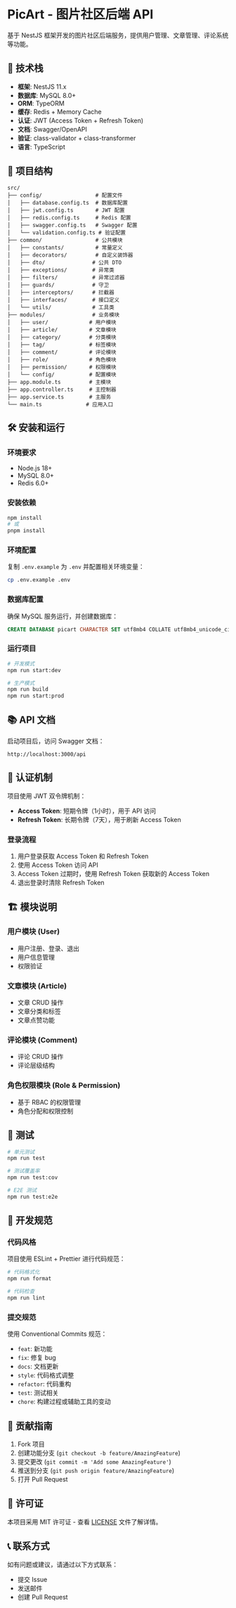 # PicArt - 图片社区后端 API

基于 NestJS 框架开发的图片社区后端服务，提供用户管理、文章管理、评论系统等功能。

## 🚀 技术栈

- **框架**: NestJS 11.x
- **数据库**: MySQL 8.0+
- **ORM**: TypeORM
- **缓存**: Redis + Memory Cache
- **认证**: JWT (Access Token + Refresh Token)
- **文档**: Swagger/OpenAPI
- **验证**: class-validator + class-transformer
- **语言**: TypeScript

## 📁 项目结构

```
src/
├── config/                 # 配置文件
│   ├── database.config.ts  # 数据库配置
│   ├── jwt.config.ts       # JWT 配置
│   ├── redis.config.ts     # Redis 配置
│   ├── swagger.config.ts   # Swagger 配置
│   └── validation.config.ts # 验证配置
├── common/                 # 公共模块
│   ├── constants/          # 常量定义
│   ├── decorators/         # 自定义装饰器
│   ├── dto/               # 公共 DTO
│   ├── exceptions/        # 异常类
│   ├── filters/           # 异常过滤器
│   ├── guards/            # 守卫
│   ├── interceptors/      # 拦截器
│   ├── interfaces/        # 接口定义
│   └── utils/             # 工具类
├── modules/               # 业务模块
│   ├── user/             # 用户模块
│   ├── article/          # 文章模块
│   ├── category/         # 分类模块
│   ├── tag/              # 标签模块
│   ├── comment/          # 评论模块
│   ├── role/             # 角色模块
│   ├── permission/       # 权限模块
│   └── config/           # 配置模块
├── app.module.ts         # 主模块
├── app.controller.ts     # 主控制器
├── app.service.ts        # 主服务
└── main.ts              # 应用入口
```

## 🛠️ 安装和运行

### 环境要求

- Node.js 18+
- MySQL 8.0+
- Redis 6.0+

### 安装依赖

```bash
npm install
# 或
pnpm install
```

### 环境配置

复制 `.env.example` 为 `.env` 并配置相关环境变量：

```bash
cp .env.example .env
```

### 数据库配置

确保 MySQL 服务运行，并创建数据库：

```sql
CREATE DATABASE picart CHARACTER SET utf8mb4 COLLATE utf8mb4_unicode_ci;
```

### 运行项目

```bash
# 开发模式
npm run start:dev

# 生产模式
npm run build
npm run start:prod
```

## 📚 API 文档

启动项目后，访问 Swagger 文档：

```
http://localhost:3000/api
```

## 🔐 认证机制

项目使用 JWT 双令牌机制：

- **Access Token**: 短期令牌（1小时），用于 API 访问
- **Refresh Token**: 长期令牌（7天），用于刷新 Access Token

### 登录流程

1. 用户登录获取 Access Token 和 Refresh Token
2. 使用 Access Token 访问 API
3. Access Token 过期时，使用 Refresh Token 获取新的 Access Token
4. 退出登录时清除 Refresh Token

## 🏗️ 模块说明

### 用户模块 (User)

- 用户注册、登录、退出
- 用户信息管理
- 权限验证

### 文章模块 (Article)

- 文章 CRUD 操作
- 文章分类和标签
- 文章点赞功能

### 评论模块 (Comment)

- 评论 CRUD 操作
- 评论层级结构

### 角色权限模块 (Role & Permission)

- 基于 RBAC 的权限管理
- 角色分配和权限控制

## 🧪 测试

```bash
# 单元测试
npm run test

# 测试覆盖率
npm run test:cov

# E2E 测试
npm run test:e2e
```

## 📝 开发规范

### 代码风格

项目使用 ESLint + Prettier 进行代码规范：

```bash
# 代码格式化
npm run format

# 代码检查
npm run lint
```

### 提交规范

使用 Conventional Commits 规范：

- `feat`: 新功能
- `fix`: 修复 bug
- `docs`: 文档更新
- `style`: 代码格式调整
- `refactor`: 代码重构
- `test`: 测试相关
- `chore`: 构建过程或辅助工具的变动

## 🤝 贡献指南

1. Fork 项目
2. 创建功能分支 (`git checkout -b feature/AmazingFeature`)
3. 提交更改 (`git commit -m 'Add some AmazingFeature'`)
4. 推送到分支 (`git push origin feature/AmazingFeature`)
5. 打开 Pull Request

## 📄 许可证

本项目采用 MIT 许可证 - 查看 [LICENSE](LICENSE) 文件了解详情。

## 📞 联系方式

如有问题或建议，请通过以下方式联系：

- 提交 Issue
- 发送邮件
- 创建 Pull Request
